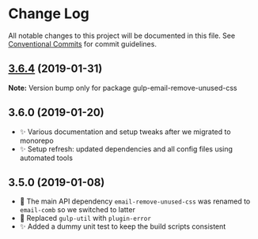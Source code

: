 # Change Log

All notable changes to this project will be documented in this file.
See [Conventional Commits](https://conventionalcommits.org) for commit guidelines.

## [3.6.4](https://gitlab.com/codsen/codsen/compare/gulp-email-remove-unused-css@3.6.3...gulp-email-remove-unused-css@3.6.4) (2019-01-31)

**Note:** Version bump only for package gulp-email-remove-unused-css





## 3.6.0 (2019-01-20)

* ✨ Various documentation and setup tweaks after we migrated to monorepo
* ✨ Setup refresh: updated dependencies and all config files using automated tools

## 3.5.0 (2019-01-08)

* 🔧 The main API dependency `email-remove-unused-css` was renamed to `email-comb` so we switched to latter
* 🔧 Replaced `gulp-util` with `plugin-error`
* ✨ Added a dummy unit test to keep the build scripts consistent
